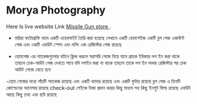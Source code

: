 
# Morya Photography

Here Is live website Link [Missile Gun store ](https://stunning-cactus-7fb273.netlify.app/).

- মরিয়া ফটোগ্রাফি নামে একটি ওয়েবসাইট তৈরি করা হয়েছে সেখানে একটি হোমপেইজ একটি ব্লগ পেজ একাউন্ট পেজ এবং একটি এবাউট স্পেস এবং লগিং এন্ড রেজিস্টার পেজ রয়েছে 

- হোমপেজ এর প্যাকেজগুলোর বাটনে ক্লিক করলে সরাসরি পেজে নিয়ে যাবে গ্রাহক ইউজার লগ ইন করা থাকে তাহলে চেক-আউট পেজ দেখতে পাবে যদি লগইন করা না থাকে তাহলে তাকে লগ ইন অথবা রেজিস্টার পর চেক আউট পেজে যেতে হবে 

-হোম পেজের মধ্যে পাঁচটি প্যাকেজ রয়েছে এবং একটি ব্যানার রয়েছে এবং একটি ফুটার  রয়েছে ব্লগ পেজ এ তিনটি কোশ্চেনের অ্যানসার রয়েছে check-out পেইজে টাকা প্রদান করার কিছু মাধ্যম সহ কিছু ইনপুট ফিল্ড রয়েছে এবাউট আছে কিছু তথ্য এবং ছবি রয়েছে 
